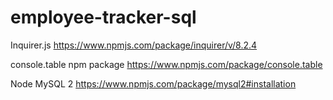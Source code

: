 # employee-tracker-sql


Inquirer.js 
https://www.npmjs.com/package/inquirer/v/8.2.4

console.table npm package
https://www.npmjs.com/package/console.table

Node MySQL 2
https://www.npmjs.com/package/mysql2#installation